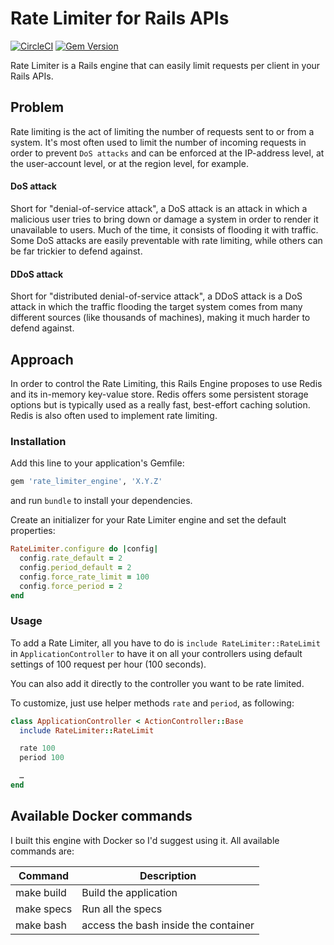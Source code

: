 # Rate Limiter for Rails APIs

[![CircleCI](https://circleci.com/gh/vbrazo/rate_limiter.svg?style=svg&circle-token=76a6a276549c313fa74076e5638a1d6d15cd5ee7)](<https://app.circleci.com/settings/project/github/vbrazo/rate_limiter>)
[![Gem Version](https://badge.fury.io/rb/rate_limiter_engine.svg)](https://badge.fury.io/rb/rate_limiter_engine)

Rate Limiter is a Rails engine that can easily limit requests per client in your Rails APIs.

## Problem

Rate limiting is the act of limiting the number of requests sent to or from a system. It's most often used to limit the number of incoming requests in order to prevent `DoS attacks` and can be enforced at the IP-address level, at the user-account level, or at the region level, for example.

#### DoS attack

Short for "denial-of-service attack", a DoS attack is an attack in which a malicious user tries to bring down or damage a system in order to render it unavailable to users. Much of the time, it consists of flooding it with traffic. Some DoS attacks are easily preventable with rate limiting, while others can be far trickier to defend against.

#### DDoS attack

Short for "distributed denial-of-service attack", a DDoS attack is a DoS attack in which the traffic flooding the target system comes from many different sources (like thousands of machines), making it much harder to defend against.

## Approach

In order to control the Rate Limiting, this Rails Engine proposes to use Redis and its in-memory key-value store. Redis offers some persistent storage options but is typically used as a really fast, best-effort caching solution. Redis is also often used to implement rate limiting.

### Installation

Add this line to your application's Gemfile:

```ruby
gem 'rate_limiter_engine', 'X.Y.Z'
```

and run `bundle` to install your dependencies.

Create an initializer for your Rate Limiter engine and set the default properties:

```ruby
RateLimiter.configure do |config|
  config.rate_default = 2
  config.period_default = 2
  config.force_rate_limit = 100
  config.force_period = 2
end
```

### Usage

To add a Rate Limiter, all you have to do is `include RateLimiter::RateLimit` in `ApplicationController` to have it on all your controllers using default settings of 100 request per hour (100 seconds).

You can also add it directly to the controller you want to be rate limited.

To customize, just use helper methods `rate` and `period`, as following:

```ruby
class ApplicationController < ActionController::Base
  include RateLimiter::RateLimit

  rate 100
  period 100

  …
end
```

## Available Docker commands

I built this engine with Docker so I'd suggest using it. All available commands are:

| Command      | Description                            |
|--------------|----------------------------------------|
| make build   | Build the application                  |
| make specs   | Run all the specs                      |
| make bash    | access the bash inside the container   |
